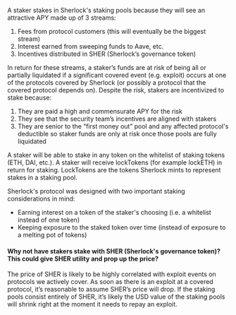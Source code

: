 A staker stakes in Sherlock's staking pools because they will see an attractive APY made up of 3 streams:

1. Fees from protocol customers (this will eventually be the biggest stream)
2. Interest earned from sweeping funds to Aave, etc.
3. Incentives distributed in SHER (Sherlock’s governance token)

In return for these streams, a staker’s funds are at risk of being all or partially liquidated if a significant covered event (e.g. exploit) occurs at one of the protocols covered by Sherlock (or possibly a protocol that the covered protocol depends on). Despite the risk, stakers are incentivized to stake because:

1. They are paid a high and commensurate APY for the risk
2. They see that the security team’s incentives are aligned with stakers
3. They are senior to the “first money out” pool and any affected protocol's deductible so staker funds are only at risk once those pools are fully liquidated

A staker will be able to stake in any token on the whitelist of staking tokens (ETH, DAI, etc.). A staker will receive lockTokens (for example lockETH) in return for staking. LockTokens are the tokens Sherlock mints to represent stakes in a staking pool.

Sherlock's protocol was designed with two important staking considerations in mind:

- Earning interest on a token of the staker's choosing (i.e. a whitelist instead of one token)
- Keeping exposure to the staked token over time (instead of exposure to a melting pot of tokens)

#### Why not have stakers stake with SHER (Sherlock's governance token)? This could give SHER utility and prop up the price?

The price of SHER is likely to be highly correlated with exploit events on protocols we actively cover. As soon as there is an exploit at a covered protocol, it’s reasonable to assume SHER’s price will drop. If the staking pools consist entirely of SHER, it’s likely the USD value of the staking pools will shrink right at the moment it needs to repay an exploit.
